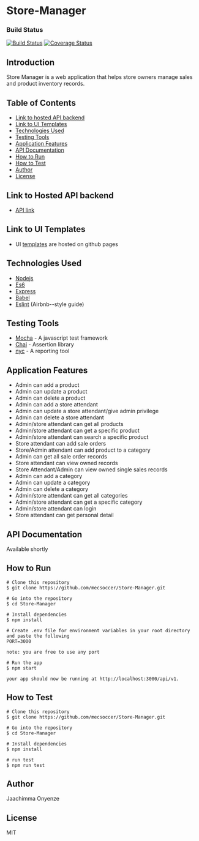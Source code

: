 # Store-Manager
### Build Status
[![Build Status](https://travis-ci.com/mecsoccer/Store-Manager.svg?branch=develop)](https://travis-ci.com/mecsoccer/Store-Manager)
[![Coverage Status](https://coveralls.io/repos/github/mecsoccer/Store-Manager/badge.svg?branch=develop)](https://coveralls.io/github/mecsoccer/Store-Manager?branch=develop)

## Introduction
Store Manager is a web application that helps store owners manage sales and product inventory records.

## Table of Contents
* [Link to hosted API backend](#Link-to-hosted-api-backend)
* [Link to UI Templates](#link-to-ui-templates)
* [Technologies Used](#technologies-used)
* [Testing Tools](#testing-tools)
* [Application Features](#application-features)
* [API Documentation](#api-documentation)
* [How to Run](#how-to-run)
* [How to Test](#how-to-test)
* [Author](#author)
* [License](#license) 

## Link to Hosted API backend
* [API link](https://stark-crag-43885.herokuapp.com/api/v1)

## Link to UI Templates
* UI [templates](https://mecsoccer.github.io/Store-Manager/) are hosted on github pages

## Technologies Used
* [Nodejs](https://nodejs.org/en/)
* [Es6](https://es6.io/)
* [Express](https://expressjs.com)
* [Babel](https://babeljs.io)
* [Eslint](https://eslint.org) (Airbnb--style guide)

## Testing Tools
* [Mocha](https://mochajs.org) - A javascript test framework
* [Chai](https://www.chaijs.com) - Assertion library
* [nyc](https://www.npmjs.com/package/nyc) - A reporting tool

## Application Features

* Admin can add a product
* Admin can update a product
* Admin can delete a product
* Admin can add a store attendant
* Admin can update a store attendant/give admin privilege
* Admin can delete a store attendant
* Admin/store attendant can get all products
* Admin/store attendant can get a specific product
* Admin/store attendant can search a specific product
* Store attendant can add sale orders
* Store/Admin attendant can add product to a category
* Admin can get all sale order records
* Store attendant can view owned records
* Store Attendant/Admin can view owned single sales records
* Admin can add a category
* Admin can update a category
* Admin can delete a category
* Admin/store attendant can get all categories
* Admin/store attendant can get a specific category
* Admin/store attendant can login
* Store attendant can get personal detail

## API Documentation
Available shortly

## How to Run
```
# Clone this repository
$ git clone https://github.com/mecsoccer/Store-Manager.git

# Go into the repository
$ cd Store-Manager

# Install dependencies
$ npm install

# Create .env file for environment variables in your root directory and paste the following
PORT=3000

note: you are free to use any port

# Run the app
$ npm start

your app should now be running at http://localhost:3000/api/v1.
```

## How to Test
```
# Clone this repository
$ git clone https://github.com/mecsoccer/Store-Manager.git

# Go into the repository
$ cd Store-Manager

# Install dependencies
$ npm install

# run test
$ npm run test
```

## Author
Jaachimma Onyenze

## License
MIT
